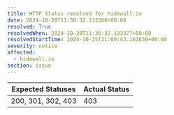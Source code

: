 ```yaml
---
title: HTTP Status resolved for hidewall.io
date: 2024-10-28T11:38:32.133368+00:00
resolved: True
resolvedWhen: 2024-10-28T11:38:32.133377+00:00
resolvedStartTime: 2024-10-25T21:09:43.161639+00:00
severity: notice
affected:
  - hidewall.io
section: issue
---
```


| Expected Statuses | Actual Status  |
|-------------------|----------------|
| 200, 301, 302, 403 | 403 |
